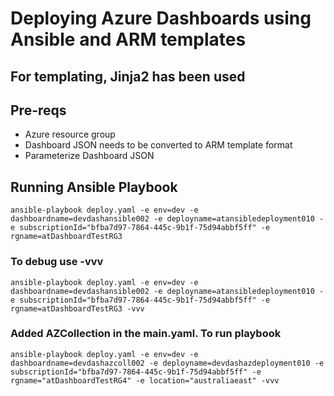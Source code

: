 # Deploying Azure Dashboards using Ansible and ARM templates

## For templating, Jinja2 has been used

## Pre-reqs

- Azure resource group 
- Dashboard JSON needs to be converted to ARM template format
- Parameterize Dashboard JSON


## Running Ansible Playbook

`ansible-playbook deploy.yaml -e env=dev -e dashboardname=devdashansible002 -e deployname=atansibledeployment010 -e subscriptionId="bfba7d97-7864-445c-9b1f-75d94abbf5ff" -e rgname=atDashboardTestRG3 `


### To debug use -vvv

`ansible-playbook deploy.yaml -e env=dev -e dashboardname=devdashansible002 -e deployname=atansibledeployment010 -e subscriptionId="bfba7d97-7864-445c-9b1f-75d94abbf5ff" -e rgname=atDashboardTestRG3 -vvv`

### Added AZCollection in the main.yaml. To run playbook

`ansible-playbook deploy.yaml -e env=dev -e dashboardname=devdashazcoll002 -e deployname=devdashazdeployment010 -e subscriptionId="bfba7d97-7864-445c-9b1f-75d94abbf5ff" -e rgname="atDashboardTestRG4" -e location="australiaeast" -vvv`
